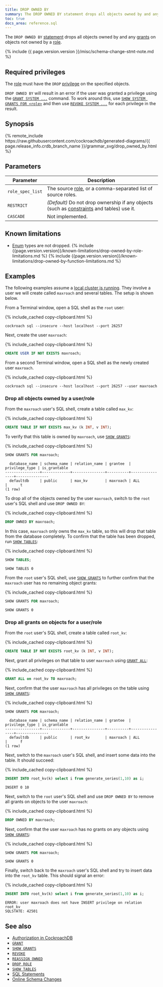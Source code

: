 ```yaml
---
title: DROP OWNED BY
summary: The DROP OWNED BY statement drops all objects owned by and any grants on objects not owned by a role.
toc: true
docs_area: reference.sql
---
```


The `DROP OWNED BY` [statement](sql-statements.html) drops all objects owned by and any [grants](grant.html) on objects not owned by a [role](security-reference/authorization.html#roles).

{% include {{ page.version.version }}/misc/schema-change-stmt-note.md %}

## Required privileges

The [role](security-reference/authorization.html#roles) must have the `DROP` [privilege](security-reference/authorization.html#managing-privileges) on the specified objects.

`DROP OWNED BY` will result in an error if the user was granted a privilege using the [`GRANT SYSTEM ...`](grant.html#grant-global-privileges-on-the-entire-cluster) command. To work around this, use [`SHOW SYSTEM GRANTS FOR <role>`](show-system-grants.html) and then use [`REVOKE SYSTEM ...`](revoke.html#revoke-global-privileges-on-the-entire-cluster) for each privilege in the result.

## Synopsis

<div>{% remote_include https://raw.githubusercontent.com/cockroachdb/generated-diagrams/{{ page.release_info.crdb_branch_name }}/grammar_svg/drop_owned_by.html %}</div>

## Parameters

 Parameter | Description
-----------|------------
`role_spec_list` | The source [role](security-reference/authorization.html#roles), or a comma-separated list of source roles.
`RESTRICT` | _(Default)_ Do not drop ownership if any objects (such as [constraints](constraints.html) and tables) use it.
`CASCADE` | Not implemented.

## Known limitations

- [Enum](enum.html) types are not dropped.
{% include {{page.version.version}}/known-limitations/drop-owned-by-role-limitations.md %}
{% include {{page.version.version}}/known-limitations/drop-owned-by-function-limitations.md %}

## Examples

The following examples assume a [local cluster is running](start-a-local-cluster.html). They involve a user we will create called `maxroach` and several tables. The setup is shown below.

From a Terminal window, open a SQL shell as the `root` user:

{% include_cached copy-clipboard.html %}
~~~ shell
cockroach sql --insecure --host localhost --port 26257
~~~

Next, create the user `maxroach`:

{% include_cached copy-clipboard.html %}
~~~ sql
CREATE USER IF NOT EXISTS maxroach;
~~~

From a second Terminal window, open a SQL shell as the newly created user `maxroach`.

{% include_cached copy-clipboard.html %}
~~~ shell
cockroach sql --insecure --host localhost --port 26257 --user maxroach
~~~

### Drop all objects owned by a user/role

From the `maxroach` user's SQL shell, create a table called `max_kv`:

{% include_cached copy-clipboard.html %}
~~~ sql
CREATE TABLE IF NOT EXISTS max_kv (k INT, v INT);
~~~

To verify that this table is owned by `maxroach`, use [`SHOW GRANTS`](show-grants.html):

{% include_cached copy-clipboard.html %}
~~~ sql
SHOW GRANTS FOR maxroach;
~~~

~~~
  database_name | schema_name | relation_name | grantee  | privilege_type | is_grantable
----------------+-------------+---------------+----------+----------------+---------------
  defaultdb     | public      | max_kv        | maxroach | ALL            |      t
(1 row)
~~~

To drop all of the objects owned by the user `maxroach`, switch to the `root` user's SQL shell and use `DROP OWNED BY`:

{% include_cached copy-clipboard.html %}
~~~ sql
DROP OWNED BY maxroach;
~~~

In this case, `maxroach` only owns the `max_kv` table, so this will drop that table from the database completely. To confirm that the table has been dropped, run [`SHOW TABLES`](show-tables.html):

{% include_cached copy-clipboard.html %}
~~~ sql
SHOW TABLES;
~~~

~~~
SHOW TABLES 0
~~~

From the `root` user's SQL shell, use [`SHOW GRANTS`](show-grants.html) to further confirm that the `maxroach` user has no remaining object grants:

{% include_cached copy-clipboard.html %}
~~~ sql
SHOW GRANTS FOR maxroach;
~~~

~~~
SHOW GRANTS 0
~~~

### Drop all grants on objects for a user/role

From the `root` user's SQL shell, create a table called `root_kv`:

{% include_cached copy-clipboard.html %}
~~~ sql
CREATE TABLE IF NOT EXISTS root_kv (k INT, v INT);
~~~

Next, grant all privileges on that table to user `maxroach` using [`GRANT ALL`](grant.html):

{% include_cached copy-clipboard.html %}
~~~ sql
GRANT ALL on root_kv TO maxroach;
~~~

Next, confirm that the user `maxroach` has all privileges on the table using [`SHOW GRANTS`](show-grants.html):

{% include_cached copy-clipboard.html %}
~~~ sql
SHOW GRANTS FOR maxroach;
~~~

~~~
  database_name | schema_name | relation_name | grantee  | privilege_type | is_grantable
----------------+-------------+---------------+----------+----------------+---------------
  defaultdb     | public      | root_kv       | maxroach | ALL            |      f
(1 row)
~~~

Next, switch to the `maxroach` user's SQL shell, and insert some data into the table. It should succeed:

{% include_cached copy-clipboard.html %}
~~~ sql
INSERT INTO root_kv(k) select i from generate_series(1,10) as i;
~~~

~~~
INSERT 0 10
~~~

Next, switch to the `root` user's SQL shell and use `DROP OWNED BY` to remove all grants on objects to the user `maxroach`:

{% include_cached copy-clipboard.html %}
~~~ sql
DROP OWNED BY maxroach;
~~~

Next, confirm that the user `maxroach` has no grants on any objects using [`SHOW GRANTS`](show-grants.html):

{% include_cached copy-clipboard.html %}
~~~ sql
SHOW GRANTS FOR maxroach;
~~~

~~~
SHOW GRANTS 0
~~~

Finally, switch back to the `maxroach` user's SQL shell and try to insert data into the `root_kv` table. This should signal an error:

{% include_cached copy-clipboard.html %}
~~~ sql
INSERT INTO root_kv(k) select i from generate_series(1,10) as i;
~~~

~~~
ERROR: user maxroach does not have INSERT privilege on relation root_kv
SQLSTATE: 42501
~~~

## See also

- [Authorization in CockroachDB](security-reference/authorization.html)
- [`GRANT`](grant.html)
- [`SHOW GRANTS`](show-grants.html)
- [`REVOKE`](revoke.html)
- [`REASSIGN OWNED`](reassign-owned.html)
- [`DROP ROLE`](drop-role.html)
- [`SHOW TABLES`](show-tables.html)
- [SQL Statements](sql-statements.html)
- [Online Schema Changes](online-schema-changes.html)
